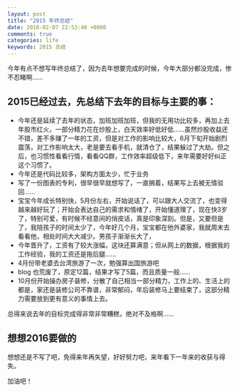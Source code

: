```yaml
---
layout: post
title: "2015 年终总结"
date: 2016-02-07 22:53:40 +0800
comments: true
categories: life
keywords: 2015 总结
---
```

今年有点不想写年终总结了，因为去年想要完成的时候，今年大部分都没完成，惨不忍睹啊……

## 2015已经过去，先总结下去年的目标与主要的事：
* 今年还是延续了去年的状态，加班加班加班，但我的无用功比较多，再加上去年股市红火，一部分精力花在炒股上，白天效率好低好低……虽然炒股收益还不错，差不多赚了一年的工资，但是对工作的影响比较大，6月下旬开始剧烈震荡，对工作影响太大，老是要去看手机，就清仓了，结果躲过了大劫。但之后，也习惯性看看行情，看看QQ群，工作效率超级低下，来年需要好好纠正这个习惯了。
* 今年还是代码比较多，架构方面太少，忙于业务
* 写了一份图表的专利，很早很早就想写了，一直搁着，结果写上去被无情驳回……
* 宝宝今年成长特别快，5月份左右，开始说话了，可以跟大人交流了，也变得越来越好玩了；开始会表达自己的需求和情绪了，开始懂道理了，现在快3岁了，特别可爱，有时候不经意间的俏皮话，真是印象深刻。但是，又要但是了，我陪孩子的时间太少了，今年好几个月，宝宝都在他外婆家，我就周末去看看他，相处时间大大减少。男孩子渐渐长大了，
* 今年晋升了，工资有了较大涨幅，这块还算满意；但从网上的数据，根据我的工作经验，我的工资还是拖后腿……
* 4月份带老婆去台湾旅游了一次，勉强算出国旅游吧
* blog 也荒废了，原定12篇，结果才写了5篇，而且质量一般……
* 10月份开始操办房子装修，分散了自己相当一部分精力，工作上的、生活上的都是，家还是装修公司不靠谱，非常郁闷，年后装修马上要结束了，这部分精力需要放到更有意义的事情上去。

总得来说去年的目标完成得非常非常糟糕，绝对不及格啊……

## 想想2016要做的
想想还是不写了吧，免得来年再失望，好好努力吧，来年看下一年来的收获与得失。

加油吧！
